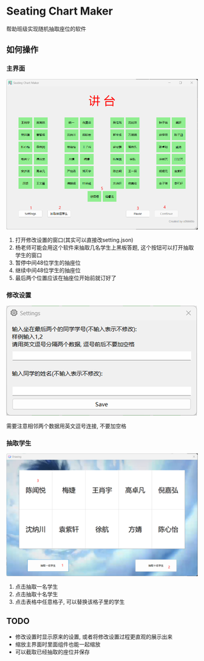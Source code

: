 # Seating Chart Maker

帮助班级实现随机抽取座位的软件

## 如何操作

### 主界面

![MainWindow](./assets/screenshots/MainWindow.png)

1. 打开修改设置的窗口(其实可以直接改setting.json)
2. 杨老师可能会用这个软件来抽取几名学生上黑板答题, 这个按钮可以打开抽取学生的窗口
3. 暂停中间48位学生的抽座位
4. 继续中间48位学生的抽座位
5. 最后两个位置应该在抽座位开始前就订好了

### 修改设置

![Settings](./assets/screenshots/Settings.png)

需要注意相邻两个数据用英文逗号连接, 不要加空格

### 抽取学生

![Drawing](./assets/screenshots/Drawing.png)

1. 点击抽取一名学生
2. 点击抽取十名学生
3. 点击表格中任意格子, 可以替换该格子里的学生

## TODO

- 修改设置时显示原来的设置, 或者将修改设置过程更直观的展示出来
- 缩放主界面时里面组件也能一起缩放
- 可以截取已经抽取的座位并保存
